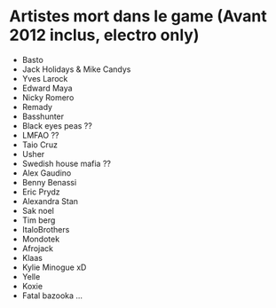# Artistes mort dans le game (Avant 2012 inclus, electro only)

- Basto
- Jack Holidays & Mike Candys
- Yves Larock
- Edward Maya
- Nicky Romero
- Remady
- Basshunter
- Black eyes peas ??
- LMFAO ??
- Taio Cruz
- Usher
- Swedish house mafia ??
- Alex Gaudino
- Benny Benassi
- Eric Prydz
- Alexandra Stan
- Sak noel
- Tim berg
- ItaloBrothers
- Mondotek
- Afrojack
- Klaas
- Kylie Minogue xD
- Yelle
- Koxie
- Fatal bazooka
...
